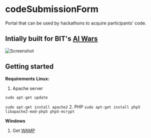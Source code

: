 # codeSubmissionForm
Portal that can be used by hackathons to acquire participants' code.
## Intially built for BIT's [AI Wars](ai.datron.me)
![Screenshot](https://github.com/datron/codeSubmissionForm/capture.PNG)

## Getting started
**Requirements**
**Linux:**
1. Apache server

`sudo apt-get update`

`sudo apt-get install apache2`
2. PHP 
`sudo apt-get install php5 libapache2-mod-php5 php5-mcrypt`

**Windows**
1. Get [WAMP](www.wampserver.com/en/)

